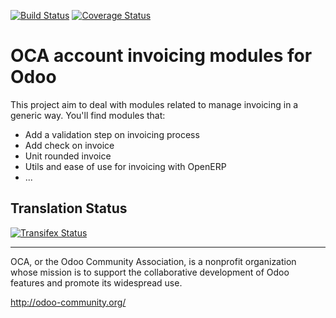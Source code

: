 [![Build Status](https://travis-ci.org/OCA/account-invoicing.svg?branch=8.0)](https://travis-ci.org/OCA/account-invoicing)
[![Coverage Status](https://coveralls.io/repos/OCA/account-invoicing/badge.svg?branch=8.0)](https://coveralls.io/r/OCA/account-invoicing?branch=8.0)

OCA account invoicing modules for Odoo
======================================

This project aim to deal with modules related to manage invoicing in a generic way. You'll find modules that:

 - Add a validation step on invoicing process
 - Add check on invoice
 - Unit rounded invoice
 - Utils and ease of use for invoicing with OpenERP
 - ...

Translation Status
------------------
[![Transifex Status](https://www.transifex.com/projects/p/OCA-account-invoicing-8-0/chart/image_png)](https://www.transifex.com/projects/p/OCA-account-invoicing-8-0)


----

OCA, or the Odoo Community Association, is a nonprofit organization whose 
mission is to support the collaborative development of Odoo features and 
promote its widespread use.

http://odoo-community.org/
